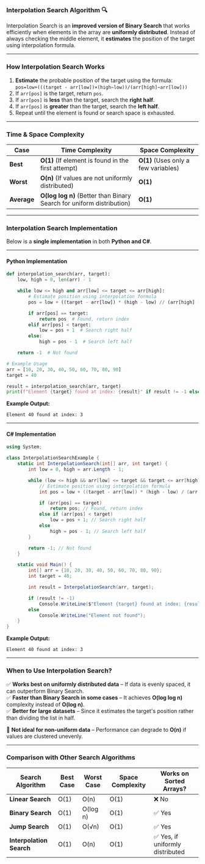 ### **Interpolation Search Algorithm** 🔍  
Interpolation Search is an **improved version of Binary Search** that works efficiently when elements in the array are **uniformly distributed**. Instead of always checking the middle element, it **estimates** the position of the target using interpolation formula.

---

### **How Interpolation Search Works**
1. **Estimate** the probable position of the target using the formula:  
`pos=low+(((target - arr[low])×(high−low))/(arr[high]−arr[low]))`
3. If `arr[pos]` is the target, return `pos`.
4. If `arr[pos]` is **less** than the target, search the **right half**.
5. If `arr[pos]` is **greater** than the target, search the **left half**.
6. Repeat until the element is found or search space is exhausted.

---

### **Time & Space Complexity**
| Case        | Time Complexity  | Space Complexity |
|------------|----------------|----------------|
| **Best**   | **O(1)** (If element is found in the first attempt) | **O(1)** (Uses only a few variables) |
| **Worst**  | **O(n)** (If values are not uniformly distributed) | **O(1)** |
| **Average**| **O(log log n)** (Better than Binary Search for uniform distribution) | **O(1)** |

---

### **Interpolation Search Implementation**
Below is a **single implementation** in both **Python and C#**.

---

#### **Python Implementation**
```python
def interpolation_search(arr, target):
    low, high = 0, len(arr) - 1

    while low <= high and arr[low] <= target <= arr[high]:
        # Estimate position using interpolation formula
        pos = low + ((target - arr[low]) * (high - low) // (arr[high] - arr[low]))

        if arr[pos] == target:
            return pos  # Found, return index
        elif arr[pos] < target:
            low = pos + 1  # Search right half
        else:
            high = pos - 1  # Search left half

    return -1  # Not found

# Example Usage
arr = [10, 20, 30, 40, 50, 60, 70, 80, 90]
target = 40

result = interpolation_search(arr, target)
print(f"Element {target} found at index: {result}" if result != -1 else "Element not found")
```
**Example Output:**
```
Element 40 found at index: 3
```

---

#### **C# Implementation**
```csharp
using System;

class InterpolationSearchExample {
    static int InterpolationSearch(int[] arr, int target) {
        int low = 0, high = arr.Length - 1;

        while (low <= high && arr[low] <= target && target <= arr[high]) {
            // Estimate position using interpolation formula
            int pos = low + ((target - arr[low]) * (high - low) / (arr[high] - arr[low]));

            if (arr[pos] == target)
                return pos; // Found, return index
            else if (arr[pos] < target)
                low = pos + 1; // Search right half
            else
                high = pos - 1; // Search left half
        }

        return -1; // Not found
    }

    static void Main() {
        int[] arr = {10, 20, 30, 40, 50, 60, 70, 80, 90};
        int target = 40;

        int result = InterpolationSearch(arr, target);

        if (result != -1)
            Console.WriteLine($"Element {target} found at index: {result}");
        else
            Console.WriteLine("Element not found");
    }
}
```
**Example Output:**
```
Element 40 found at index: 3
```

---

### **When to Use Interpolation Search?**
✅ **Works best on uniformly distributed data** – If data is evenly spaced, it can outperform Binary Search.  
✅ **Faster than Binary Search in some cases** – It achieves **O(log log n)** complexity instead of **O(log n)**.  
✅ **Better for large datasets** – Since it estimates the target's position rather than dividing the list in half.

🚫 **Not ideal for non-uniform data** – Performance can degrade to **O(n)** if values are clustered unevenly.

---

### **Comparison with Other Search Algorithms**
| Search Algorithm | Best Case | Worst Case | Space Complexity | Works on Sorted Arrays? |
|-----------------|----------|------------|------------------|-------------------------|
| **Linear Search** | O(1) | O(n) | O(1) | ❌ No |
| **Binary Search** | O(1) | O(log n) | O(1) | ✅ Yes |
| **Jump Search** | O(1) | O(√n) | O(1) | ✅ Yes |
| **Interpolation Search** | O(1) | O(n) | O(1) | ✅ Yes, if uniformly distributed |
